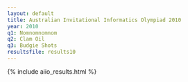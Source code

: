 ```yaml
---
layout: default
title: Australian Invitational Informatics Olympiad 2010
year: 2010
q1: Nomnomnomnom
q2: Clam Oil
q3: Budgie Shots
resultsfile: results10
---
```


{% include aiio_results.html %}
